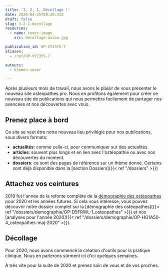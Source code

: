 ```yaml
---
title: '3, 2, 1, Décollage !'
date: 2020-04-25T08:20:21Z
draft: false
slug: 3-2-1-decollage
resources:
  - name: cover-image
    src: decollage-avion.jpg

publication_id: OP-VYJ3Y5-7
aliases:
  - /ref/OP-VYJ3Y5-7

auteurs:
  - klemen-sever

---
```


Après plusieurs mois de travail, nous avons le plaisir
de vous présenter le nouveau site osteopathes.pro. Nous
en profitons également pour créer ce nouveau site de publications
qui nous permettra facilement de partager nos avancées
et nos découvertes avec vous.

<!--more-->

## Prenez place à bord

Ce site se veut être notre nouveau lieu privilégié pour nos
publications, sous divers formats:

  * **actualités**: comme celle-ci, pour communiquer sur des actualités.
  * **articles**: souvent plus longs et en lien avec l'ostéopathie
    ou avec nos découvertes du moment.
  * **dossiers**: ce sont des pages de référence sur un thème donné. Certains
    sont déjà disponible dans la [section Dossiers]({{< ref "/dossiers" >}})

## Attachez vos ceintures

2019 fut l'année de la refonte complète de la [démographie des ostéopathes](https://www.osteopathes.pro/fr/cartographie) pour 2020 et les années futures.
Si cela vous intéresse, vous pouvez découvrir notre dossier complet
sur la [démographie des ostéopathes]({{< ref "/dossiers/demographie/OP-D5FRWL-1_osteopathes" >}})
et nos [analyses pour l'année 2020]({{< ref "/dossiers/demographie/OP-HG1A50-4_osteopathes-maj-2020" >}}).


## Décollage

Pour 2020, nous avons commencé la création d'outils pour la pratique clinique.
Nous en parlerons sûrment ici d'ici quelques semaines.

À très vite pour la suite de 2020 et prenez soin de vous et de vos proches.
